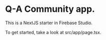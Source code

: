 # Q-A Community app.

This is a NextJS starter in Firebase Studio.

To get started, take a look at src/app/page.tsx.
